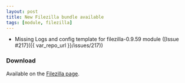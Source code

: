 ```yaml
---
layout: post
title: New Filezilla bundle available
tags: [module, filezilla]
---
```


* Missing Logs and config template for filezilla-0.9.59 module ([Issue #217]({{ var_repo_url }}/issues/217))

### Download

Available on the [Filezilla page](/bins/filezilla).
